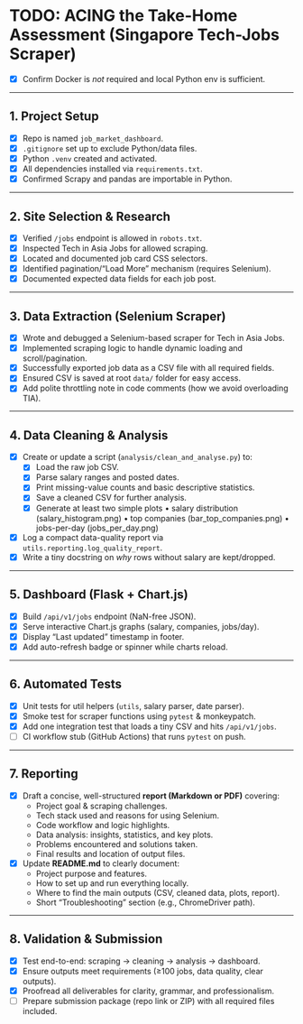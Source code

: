 # TODO: ACING the Take-Home Assessment (Singapore Tech-Jobs Scraper)

- [X] Confirm Docker is *not* required and local Python env is sufficient.

---

## 1. Project Setup

- [X] Repo is named `job_market_dashboard`.
- [X] `.gitignore` set up to exclude Python/data files.
- [X] Python `.venv` created and activated.
- [X] All dependencies installed via `requirements.txt`.
- [X] Confirmed Scrapy and pandas are importable in Python.

---

## 2. Site Selection & Research

- [X] Verified `/jobs` endpoint is allowed in `robots.txt`.
- [X] Inspected Tech in Asia Jobs for allowed scraping.
- [X] Located and documented job card CSS selectors.
- [X] Identified pagination/“Load More” mechanism (requires Selenium).
- [X] Documented expected data fields for each job post.

---

## 3. Data Extraction (Selenium Scraper)

- [X] Wrote and debugged a Selenium-based scraper for Tech in Asia Jobs.
- [X] Implemented scraping logic to handle dynamic loading and scroll/pagination.
- [X] Successfully exported job data as a CSV file with all required fields.
- [X] Ensured CSV is saved at root `data/` folder for easy access.
- [X] Add polite throttling note in code comments (how we avoid overloading TIA).

---

## 4. Data Cleaning & Analysis
- [X] Create or update a script (`analysis/clean_and_analyse.py`) to:
  - [X] Load the raw job CSV.
  - [X] Parse salary ranges and posted dates.
  - [X] Print missing-value counts and basic descriptive statistics.
  - [X] Save a cleaned CSV for further analysis.
  - [X] Generate at least two simple plots
         • salary distribution (salary_histogram.png)
         • top companies (bar_top_companies.png)
         • jobs-per-day (jobs_per_day.png)
- [X] Log a compact data-quality report via `utils.reporting.log_quality_report`.
- [X] Write a tiny docstring on *why* rows without salary are kept/dropped.

---

## 5. Dashboard (Flask + Chart.js)
- [X] Build `/api/v1/jobs` endpoint (NaN-free JSON).
- [X] Serve interactive Chart.js graphs (salary, companies, jobs/day).
- [X] Display “Last updated” timestamp in footer.
- [X] Add auto-refresh badge or spinner while charts reload.

---

## 6. Automated Tests

- [X] Unit tests for util helpers (`utils`, salary parser, date parser).
- [X] Smoke test for scraper functions using `pytest` & monkeypatch.
- [X] Add one integration test that loads a tiny CSV and hits `/api/v1/jobs`.
- [ ] CI workflow stub (GitHub Actions) that runs `pytest` on push.

---

## 7. Reporting

- [X] Draft a concise, well-structured **report (Markdown or PDF)** covering:
  - Project goal & scraping challenges.
  - Tech stack used and reasons for using Selenium.
  - Code workflow and logic highlights.
  - Data analysis: insights, statistics, and key plots.
  - Problems encountered and solutions taken.
  - Final results and location of output files.
- [X] Update **README.md** to clearly document:
  - Project purpose and features.
  - How to set up and run everything locally.
  - Where to find the main outputs (CSV, cleaned data, plots, report).
  - Short “Troubleshooting” section (e.g., ChromeDriver path).

---

## 8. Validation & Submission

- [X] Test end-to-end: scraping → cleaning → analysis → dashboard.
- [X] Ensure outputs meet requirements (≥100 jobs, data quality, clear outputs).
- [X] Proofread all deliverables for clarity, grammar, and professionalism.
- [ ] Prepare submission package (repo link or ZIP) with all required files included.
